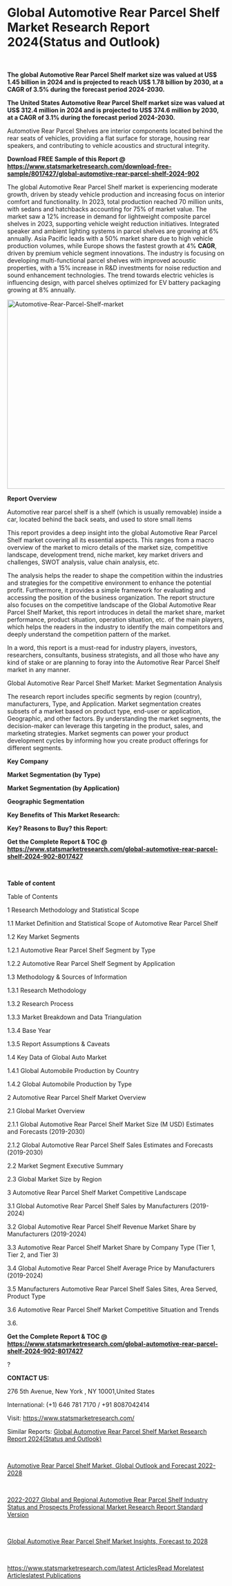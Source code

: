 <h1>Global Automotive Rear Parcel Shelf Market Research Report 2024(Status and Outlook)</h1><br/><p><strong>The global Automotive Rear Parcel Shelf market size was valued at US$ 1.45 billion in 2024 and is projected to reach US$ 1.78 billion by 2030, at a <strong>CAGR</strong> of 3.5% during the forecast period 2024-2030.</strong></p>
 
 
 
 <p><strong>The United States Automotive Rear Parcel Shelf market size was valued at US$ 312.4 million in 2024 and is projected to US$ 374.6 million by 2030, at a <strong>CAGR</strong> of 3.1% during the forecast period 2024-2030.</strong></p>
 
 
 
 <p>Automotive Rear Parcel Shelves are interior components located behind the rear seats of vehicles, providing a flat surface for storage, housing rear speakers, and contributing to vehicle acoustics and structural integrity.</p>
 
 
 
 <p><strong>Download FREE Sample of this Report @ <a href="https://www.statsmarketresearch.com/download-free-sample/8017427/global-automotive-rear-parcel-shelf-2024-902">https://www.statsmarketresearch.com/download-free-sample/8017427/global-automotive-rear-parcel-shelf-2024-902</a></strong></p>
 
 
 
 <p>The global Automotive Rear Parcel Shelf market is experiencing moderate growth, driven by steady vehicle production and increasing focus on interior comfort and functionality. In 2023, total production reached 70 million units, with sedans and hatchbacks accounting for 75% of market value. The market saw a 12% increase in demand for lightweight composite parcel shelves in 2023, supporting vehicle weight reduction initiatives. Integrated speaker and ambient lighting systems in parcel shelves are growing at 6% annually. Asia Pacific leads with a 50% market share due to high vehicle production volumes, while Europe shows the fastest growth at 4% <strong>CAGR</strong>, driven by premium vehicle segment innovations. The industry is focusing on developing multi-functional parcel shelves with improved acoustic properties, with a 15% increase in R&D investments for noise reduction and sound enhancement technologies. The trend towards electric vehicles is influencing design, with parcel shelves optimized for EV battery packaging growing at 8% annually.</p>
 
 
 
 <p><img alt="Automotive-Rear-Parcel-Shelf-market" src="https://www.grandresearchstore.com/assets/report-images/Automotive_Rear_Parcel_Shelf_market.png" style="width: 730px; height: 438px;" /></p>
 
 
 
 <p><strong>Report Overview</strong></p>
 
 
 
 <p>Automotive rear parcel shelf is a shelf (which is usually removable) inside a car, located behind the back seats, and used to store small items</p>
 
 
 
 <p>This report provides a deep insight into the global Automotive Rear Parcel Shelf market covering all its essential aspects. This ranges from a macro overview of the market to micro details of the market size, competitive landscape, development trend, niche market, key market drivers and challenges, SWOT analysis, value chain analysis, etc.</p>
 
 
 
 <p>The analysis helps the reader to shape the competition within the industries and strategies for the competitive environment to enhance the potential profit. Furthermore, it provides a simple framework for evaluating and accessing the position of the business organization. The report structure also focuses on the competitive landscape of the Global Automotive Rear Parcel Shelf Market, this report introduces in detail the market share, market performance, product situation, operation situation, etc. of the main players, which helps the readers in the industry to identify the main competitors and deeply understand the competition pattern of the market.</p>
 
 
 
 <p>In a word, this report is a must-read for industry players, investors, researchers, consultants, business strategists, and all those who have any kind of stake or are planning to foray into the Automotive Rear Parcel Shelf market in any manner.</p>
 
 
 
 <p>Global Automotive Rear Parcel Shelf Market: Market Segmentation Analysis</p>
 
 
 
 <p>The research report includes specific segments by region (country), manufacturers, Type, and Application. Market segmentation creates subsets of a market based on product type, end-user or application, Geographic, and other factors. By understanding the market segments, the decision-maker can leverage this targeting in the product, sales, and marketing strategies. Market segments can power your product development cycles by informing how you create product offerings for different segments.</p>
 
 
 
 <p><strong>Key Company</strong></p>
 
 
 
 <p><strong>Market Segmentation (by Type)</strong></p>
 
 
 
 <p><strong>Market Segmentation (<strong>by Application</strong>)</strong></p>
 
 
 
 <p><strong>Geographic Segmentation</strong></p>
 
 
 
 <p><strong>Key Benefits of This Market Research:</strong></p>
 
 
 
 <p><strong>Key? <strong>Reasons to Buy</strong>? this Report:</strong></p>
 
 
 
 <div><b>Get the Complete Report & TOC @ <a href="https://www.statsmarketresearch.com/global-automotive-rear-parcel-shelf-2024-902-8017427">https://www.statsmarketresearch.com/global-automotive-rear-parcel-shelf-2024-902-8017427</a></b></div>
 
 
 
 <p><br />
 
 <b>Table of content</b></p>
 
 
 
 <p>Table of Contents<br />
 
 1 Research Methodology and Statistical Scope<br />
 
 1.1 Market Definition and Statistical Scope of Automotive Rear Parcel Shelf<br />
 
 1.2 Key Market Segments<br />
 
 1.2.1 Automotive Rear Parcel Shelf Segment by Type<br />
 
 1.2.2 Automotive Rear Parcel Shelf Segment by Application<br />
 
 1.3 Methodology & Sources of Information<br />
 
 1.3.1 Research Methodology<br />
 
 1.3.2 Research Process<br />
 
 1.3.3 Market Breakdown and Data Triangulation<br />
 
 1.3.4 Base Year<br />
 
 1.3.5 Report Assumptions & Caveats<br />
 
 1.4 Key Data of Global Auto Market<br />
 
 1.4.1 Global Automobile Production by Country<br />
 
 1.4.2 Global Automobile Production by Type<br />
 
 2 Automotive Rear Parcel Shelf Market Overview<br />
 
 2.1 Global Market Overview<br />
 
 2.1.1 Global Automotive Rear Parcel Shelf Market Size (M USD) Estimates and Forecasts (2019-2030)<br />
 
 2.1.2 Global Automotive Rear Parcel Shelf Sales Estimates and Forecasts (2019-2030)<br />
 
 2.2 Market Segment Executive Summary<br />
 
 2.3 Global Market Size by Region<br />
 
 3 Automotive Rear Parcel Shelf Market Competitive Landscape<br />
 
 3.1 Global Automotive Rear Parcel Shelf Sales by Manufacturers (2019-2024)<br />
 
 3.2 Global Automotive Rear Parcel Shelf Revenue Market Share by Manufacturers (2019-2024)<br />
 
 3.3 Automotive Rear Parcel Shelf Market Share by Company Type (Tier 1, Tier 2, and Tier 3)<br />
 
 3.4 Global Automotive Rear Parcel Shelf Average Price by Manufacturers (2019-2024)<br />
 
 3.5 Manufacturers Automotive Rear Parcel Shelf Sales Sites, Area Served, Product Type<br />
 
 3.6 Automotive Rear Parcel Shelf Market Competitive Situation and Trends<br />
 
 3.6.</p>
 
 
 
 <div><b>Get the Complete Report & TOC @ <a href="https://www.statsmarketresearch.com/global-automotive-rear-parcel-shelf-2024-902-8017427">https://www.statsmarketresearch.com/global-automotive-rear-parcel-shelf-2024-902-8017427</a></b></div>
 
 
 
 <p>? </p>
 
 
 
 <p><b>CONTACT US:</b><br />
 
 276 5th Avenue, New York , NY 10001,United States<br />
 
 International: (+1) 646 781 7170 / +91 8087042414<br />
 
 Visit: <a href="https://www.statsmarketresearch.com/">https://www.statsmarketresearch.com/</a><br />
 
 Similar Reports: <a href="https://www.statsmarketresearch.com/global-automotive-rear-parcel-shelf-2024-902-8017427">Global Automotive Rear Parcel Shelf Market Research Report 2024(Status and Outlook)</a><br />
 
 <br />
 
 <a href="https://www.statsmarketresearch.com/global-automotive-rear-parcel-shelf-2024-902-8017427">Automotive Rear Parcel Shelf Market, Global Outlook and Forecast 2022-2028</a><br />
 
 <br />
 
 <a href="https://www.statsmarketresearch.com/global-automotive-rear-parcel-shelf-2024-902-8017427">2022-2027 Global and Regional Automotive Rear Parcel Shelf Industry Status and Prospects Professional Market Research Report Standard Version</a><br />
 
 <br />
 
 <a href="https://www.statsmarketresearch.com/global-automotive-rear-parcel-shelf-2024-902-8017427">Global Automotive Rear Parcel Shelf Market Insights, Forecast to 2028</a><br />
 
 <br />
 
 <a href="https://gyeongbokgung.com">https://www.statsmarketresearch.com/</a><a href="https://hallyeomaritime.com">latest Articles</a><a href="https://jingwansa.com">Read More</a><a href="https://nguoiviet.jp/">latest Articles</a><a href="https://www.intelmarketresearch.com/">latest Publications</a></p>